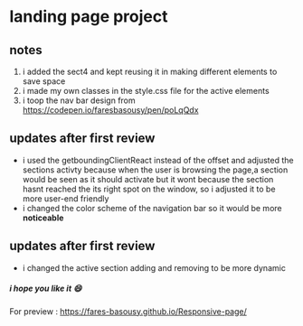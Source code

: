 # landing page project
## notes
1. i added the sect4  and kept reusing it in making different elements to save space
2. i made my own classes in the style.css file for the active elements
3. i toop the nav bar design from https://codepen.io/faresbasousy/pen/poLqQdx
## updates after first review
-  i used the getboundingClientReact instead of the offset and adjusted the sections activty because when the user is browsing the page,a section would be seen as it should activate but it wont because the section hasnt reached the its right spot on the window, so i adjusted it to be more user-end friendly
-  i changed the color scheme of the navigation bar so it would be more **noticeable** 

## updates after first review
- i changed the active section adding and removing to be more dynamic
##### i hope you like it :smile:
For preview : https://fares-basousy.github.io/Responsive-page/

